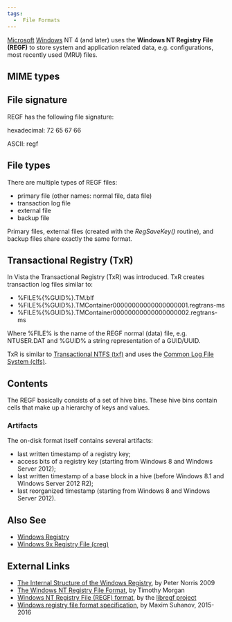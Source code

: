 ```yaml
---
tags:
  -  File Formats
---
```

[Microsoft](microsoft.md) [Windows](windows.md) NT 4
(and later) uses the **Windows NT Registry File (REGF)** to store system
and application related data, e.g. configurations, most recently used
(MRU) files.

## MIME types

## File signature

REGF has the following file signature:

hexadecimal: 72 65 67 66

ASCII: regf

## File types

There are multiple types of REGF files:

- primary file (other names: normal file, data file)
- transaction log file
- external file
- backup file

Primary files, external files (created with the *RegSaveKey()* routine),
and backup files share exactly the same format.

## Transactional Registry (TxR)

In Vista the Transactional Registry (TxR) was introduced. TxR creates
transaction log files similar to:

- %FILE%{%GUID%}.TM.blf
- %FILE%{%GUID%}.TMContainer00000000000000000001.regtrans-ms
- %FILE%{%GUID%}.TMContainer00000000000000000002.regtrans-ms

Where %FILE% is the name of the REGF normal (data) file, e.g. NTUSER.DAT
and %GUID% a string representation of a GUID/UUID.

TxR is similar to [Transactional NTFS (txf)](ntfs.md) and uses
the [Common Log File System
(clfs)](common_log_file_system_(clfs).md).

## Contents

The REGF basically consists of a set of hive bins. These hive bins
contain cells that make up a hierarchy of keys and values.

### Artifacts

The on-disk format itself contains several artifacts:

- last written timestamp of a registry key;
- access bits of a registry key (starting from Windows 8 and Windows
  Server 2012);
- last written timestamp of a base block in a hive (before Windows 8.1
  and Windows Server 2012 R2);
- last reorganized timestamp (starting from Windows 8 and Windows Server
  2012).

## Also See

- [Windows Registry](windows_registry.md)
- [Windows 9x Registry File
  (creg)](windows_9x_registry_file_(creg).md)

## External Links

- [The Internal Structure of the Windows
  Registry](http://amnesia.gtisc.gatech.edu/~moyix/suzibandit.ltd.uk/MSc),
  by Peter Norris 2009
- [The Windows NT Registry File
  Format](http://www.sentinelchicken.com/research/registry_format/), by
  Timothy Morgan
- [Windows NT Registry File (REGF)
  format](https://github.com/libyal/libregf/blob/master/documentation/Windows%20NT%20Registry%20File%20(REGF)%20format.asciidoc),
  by the [libregf project](libregf.md)
- [Windows registry file format
  specification](https://github.com/msuhanov/regf/blob/master/Windows%20registry%20file%20format%20specification.md),
  by Maxim Suhanov, 2015-2016

